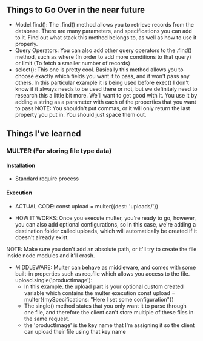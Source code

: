 ## Things to Go Over in the near future
- Model.find(): The .find() method allows you to retrieve records from the database. There are many parameters, and specifications you can add to it. Find out what stack this method belongs to, as well as how to use it properly.
- Query Operators: You can also add other query operators to the .find() method, such as where (In order to add more conditions to that query) or limit (To fetch a smaller number of records)
- select(): This one is pretty cool. Basically this method allows you to choose exactly which fields you want it to pass, and it won't pass any others. In this particular example it is being used before exec() I don't know if it always needs to be used there or not, but we definitely need to research this a little bit more. We'll want to get good with it. You use it by adding a string as a parameter with each of the properties that you want to pass
NOTE: You shouldn't put commas, or it will only return the last property you put in. You should just space them out.

## Things I've learned

### MULTER (For storing file type data)

#### Installation
- Standard require process

#### Execution
- ACTUAL CODE: const upload = multer({dest: 'uploads/'})

- HOW IT WORKS: Once you execute multer, you're ready to go, however, you can also add optional configurations, so in this case, we're adding a destination folder called uploads, which will automatically be created  if it doesn't already exist.

NOTE: Make sure you don't add an absolute path, or it'll try to create the file inside node modules and it'll crash.

- MIDDLEWARE: Multer can behave as middleware, and comes with some built-in properties such as req.file which allows you access to the file.
  upload.single('productImage'):
  * In this example. the upload part is your optional custom created variable which contains the multer execution
  const upload = multer({mySpecifications: "Here I set some configuration"})
  * The single() method states that you only want it to parse through one file, and therefore the client can't store multiple of these files in the same request.
  * the 'productImage' is the key name that I'm assigning it so the client can upload their file using that key name
